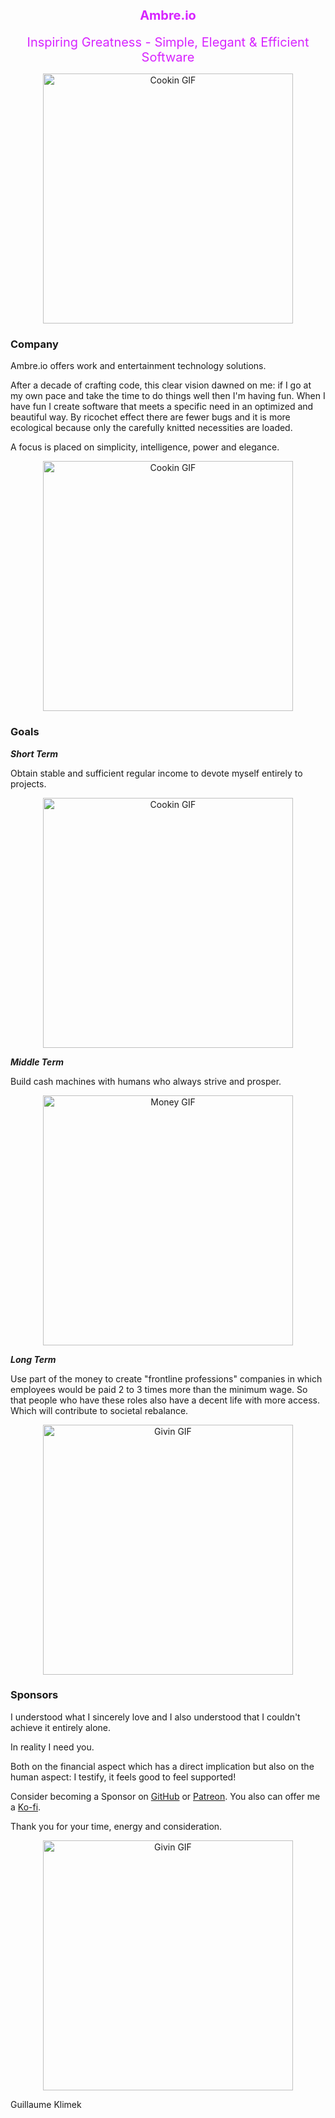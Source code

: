 <h1 align=center>
   <div style="color: #D724FF; padding-top: 10px; font-size: 20px">Ambre.io</div>
</h1>
<p align="center">
   <span style="color: #D724FF; font-size: 20px">Inspiring Greatness - Simple, Elegant & Efficient Software</span>
</p>
<p align="center">
   <img src="https://media.giphy.com/media/v1.Y2lkPTc5MGI3NjExd3lmN3pyN3F0N3ZzNjVmaHhwbWVrdnI3dHcxamk5dDZoYnRvZHVlZyZlcD12MV9pbnRlcm5hbF9naWZfYnlfaWQmY3Q9Zw/wX4DkGDuv8ZQb5S5hd/giphy.gif" alt="Cookin GIF" width="400" />
</p>

### Company

Ambre.io offers work and entertainment technology solutions.

After a decade of crafting code, this clear vision dawned on me: if I go at my own pace and take the time to do things well then I'm having fun. When I have fun I create software that meets a specific need in an optimized and beautiful way. By ricochet effect there are fewer bugs and it is more ecological because only the carefully knitted necessities are loaded.

A focus is placed on simplicity, intelligence, power and elegance.

<p align="center">
   <img src="https://media.giphy.com/media/v1.Y2lkPTc5MGI3NjExYzhxN3Y2MWN6aHVhOTF5Z3VuaG81bmp6eGJodzMydzU5bjU3eG9iZyZlcD12MV9pbnRlcm5hbF9naWZfYnlfaWQmY3Q9Zw/WytF3ko7iBMeqHRm7E/giphy.gif" alt="Cookin GIF" width="400" />
</p>

### Goals

***Short Term***

Obtain stable and sufficient regular income to devote myself entirely to projects.
<p align="center">
   <img src="https://media.giphy.com/media/v1.Y2lkPTc5MGI3NjExNXJ1ZHFvNGE2MzZ1N28xOXAzYmc2OXozMHNpdDI2MGVyOWwxMXBteSZlcD12MV9pbnRlcm5hbF9naWZfYnlfaWQmY3Q9Zw/gUnRTJ0zqHJRe/giphy.gif" alt="Cookin GIF" width="400" />
</p>

***Middle Term***
 
Build cash machines with humans who always strive and prosper.
<p align="center">
   <img src="https://media.giphy.com/media/v1.Y2lkPTc5MGI3NjExZjU4YnQ3bHV0MWhnZzM5bHpodjY1MWt1MDV6azR2ZzJyZng0MngyayZlcD12MV9pbnRlcm5hbF9naWZfYnlfaWQmY3Q9Zw/l1J9CHPOnnJqR8WY0/giphy.gif" alt="Money GIF" width="400" />
</p>

***Long Term***

Use part of the money to create "frontline professions" companies in which employees would be paid 2 to 3 times more than the minimum wage. So that people who have these roles also have a decent life with more access. Which will contribute to societal rebalance.
<p align="center">
   <img src="https://media.giphy.com/media/v1.Y2lkPTc5MGI3NjExZWM2MjJzdHBrOXhjdGdldGlqbXRlMnBma2tscDEyYWJnY25seHh6aSZlcD12MV9pbnRlcm5hbF9naWZfYnlfaWQmY3Q9Zw/ruknycEXRhOs8/giphy.gif" alt="Givin GIF" width="400" />
</p>

### Sponsors

I understood what I sincerely love and I also understood that I couldn't achieve it entirely alone.

In reality I need you.

Both on the financial aspect which has a direct implication but also on the human aspect: I testify, it feels good to feel supported!

Consider becoming a Sponsor on [GitHub](https://github.com/Ambre-io) or [Patreon](https://www.patreon.com/user?u=117579457).
You also can offer me a [Ko-fi](https://ko-fi.com/ambreio).

Thank you for your time, energy and consideration.
<p align="center">
   <img src="https://media.giphy.com/media/v1.Y2lkPTc5MGI3NjExNWtodWNqbHVnZ3hua2t6MWE5ZTVhYmo0eDB6YnRzYmx1bm1mcGluNCZlcD12MV9pbnRlcm5hbF9naWZfYnlfaWQmY3Q9Zw/l4Ki4biBSwhjyrS48/giphy.gif" alt="Givin GIF" width="400" />
</p>

Guillaume Klimek
